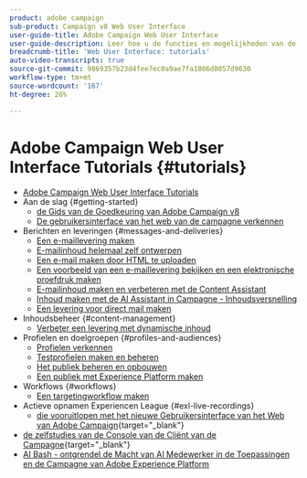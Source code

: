 ```yaml
---
product: adobe campaign
sub-product: Campaign v8 Web User Interface
user-guide-title: Adobe Campaign Web User Interface
user-guide-description: Leer hoe u de functies en mogelijkheden van de Adobe Campaign Web User Interface kunt gebruiken.
breadcrumb-title: 'Web User Interface: tutorials'
auto-video-transcripts: true
source-git-commit: 9869357b23d4fee7ec0a9ae7fa1806d0857d9630
workflow-type: tm+mt
source-wordcount: '167'
ht-degree: 26%

---
```



# Adobe Campaign Web User Interface Tutorials {#tutorials}

+ [Adobe Campaign Web User Interface Tutorials](/help/ac-web-learn-main/overview.md)
+ Aan de slag {#getting-started}
   + [ de Gids van de Goedkeuring van Adobe Campaign v8 ](https://experienceleague.adobe.com/nl/docs/campaign-web/acs-to-ac/home)
   + [De gebruikersinterface van het web van de campagne verkennen](/help/get-started/explore-the-web-ui.md)
+ Berichten en leveringen {#messages-and-deliveries}
   + [Een e-maillevering maken](/help/deliveries/create-an-email-delivery.md)
   + [E-mailinhoud helemaal zelf ontwerpen](/help/design-the-delivery/create-email-content-from-scratch.md)
   + [Een e-mail maken door HTML te uploaden](/help/design-the-delivery/create-an-email-by-uploading-html.md)
   + [Een voorbeeld van een e-maillevering bekijken en een elektronische proefdruk maken](/help/deliveries/preview-and-proof-an-email-delivery.md)
   + [E-mailinhoud maken en verbeteren met de Content Assistant](/help/design-the-delivery/create-and-improve-email-content-with-the-content-assistant.md)
   + [Inhoud maken met de AI Assistant in Campagne - Inhoudsversnelling](/help/design-the-delivery/create-content-with-the-ai-assistant-content-accelerator.md)
   + [Een levering voor direct mail maken](/help/design-the-delivery/create-a-direct-mail-delivery.md)
+ Inhoudsbeheer {#content-management}
   + [Verbeter een levering met dynamische inhoud](/help/design-the-delivery/enhance-a-delivery-with-dynamic-content.md)
+ Profielen en doelgroepen {#profiles-and-audiences}
   + [Profielen verkennen](/help/profiles-and-audiences/explore-profiles.md)
   + [Testprofielen maken en beheren](/help/profiles-and-audiences/create-and-manage-test-profiles.md)
   + [Het publiek beheren en opbouwen](/help/profiles-and-audiences/manage-and-build-audiences.md)
   + [Een publiek met Experience Platform maken](/help/profiles-and-audiences/create-an-audience-with-experience-platform.md)
+ Workflows {#workflows}
   + [Een targetingworkflow maken](/help/workflows/create-a-targeting-workflow.md)
+ Actieve opnamen Experiencen League {#exl-live-recordings}
   + [ die vooruitlopen met het nieuwe Gebruikersinterface van het Web van Adobe Campaign](https://experienceleague.adobe.com/docs/events/experience-league-live-recordings/episodes/exl-live-episode-02-29-24.html){target="_blank"}
+ [ de zelfstudies van de Console van de Cliënt van de Campagne](https://experienceleague.adobe.com/docs/campaign-learn/tutorials/overview.html){target="_blank"}
+ [ AI Bash - ontgrendel de Macht van AI Medewerker in de Toepassingen en de Campagne van Adobe Experience Platform ](https://experienceleague.adobe.com/en/docs/events/experience-league-live-recordings/episodes/exl-live-episode-09-26-24)
